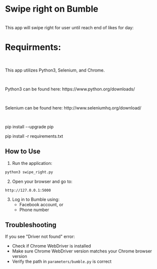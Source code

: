 <h1>Swipe right on Bumble</h1> <br>
This app will swipe right for user until reach end of likes for day:
<h1>Requirments:</h1> <br>
<p>This app utilizes Python3, Selenium, and Chrome.</p><br>
<p>Python3 can be found here: https://www.python.org/downloads/ </p><br>
<p>Selenium can be found here: http://www.seleniumhq.org/download/ </p><br>

<p> pip install --upgrade pip</p>
<p>pip install -r requirements.txt</p>

## How to Use

1. Run the application:
```bash
python3 swipe_right.py
```

2. Open your browser and go to:
```
http://127.0.0.1:5000
```

3. Log in to Bumble using:
   - Facebook account, or
   - Phone number

## Troubleshooting

If you see "Driver not found" error:
- Check if Chrome WebDriver is installed
- Make sure Chrome WebDriver version matches your Chrome browser version
- Verify the path in `parameters/bumble.py` is correct
